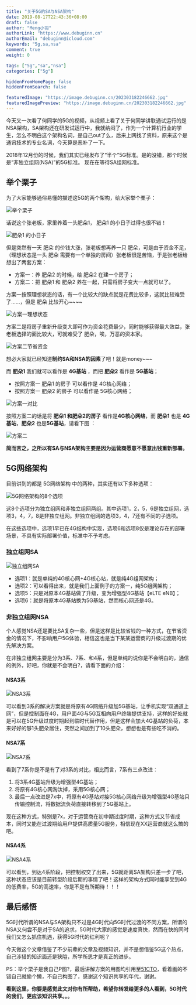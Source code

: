 ```yaml
---
title: "关于5G的SA与NSA架构"
date: 2019-08-17T22:43:36+08:00
draft: false
author: "Meng小羽"
authorLink: "https://www.debuginn.cn"
authorEmail: "debuginn@icloud.com"
keywords: "5g,sa,nsa"
comment: true
weight: 0

tags: ["5g","sa","nsa"]
categories: ["5g"]

hiddenFromHomePage: false
hiddenFromSearch: false

featuredImage: "https://image.debuginn.cn/202303182246662.jpg"
featuredImagePreview: "https://image.debuginn.cn/202303182246662.jpg"
---
```


今天又一次看了何同学的5G的视频，从视频上看了关于何同学讲联通试运行的是NSA架构，SA架构还在研发试运行中，我就纳闷了，作为一个计算机行业的学生，怎么不明白这个架构名词，是自己out了么，后来上网找了资料，原来这个是通讯技术的专业名词，今天算是恶补了一下。

2018年12月份的时候，我们其实已经发布了“半个”5G标准。是的没错，那个时候是“非独立组网(NSA)”的5G标准。 现在在等待SA组网标准。

## 举个栗子

为了大家能够通俗易懂的描述这5G的两个架构，给大家举个栗子：

![举个栗子](https://image.debuginn.cn/202303182247885.jpg)

话说这个张老板，家里养着一头肥朵1， 肥朵1 的小日子过得也很不错！

![ 肥朵1 的小日子](https://image.debuginn.cn/202303182248732.jpg)

但是突然有一天 肥朵 的价钱大涨，张老板想再养一只  肥朵，可是由于资金不足，（理想状态是一头 肥朵 需要有一个单独的房间）张老板很是苦恼，于是张老板给想出了两套方案：

- 方案一：养 肥朵2 的时候，给 肥朵2 在建一个房子； 
- 方案二：把 肥朵1 和 肥朵2 养在一起，只需将房子变大一点就可以了。

方案一按照理想状态的话，有一个比较大的缺点就是花费比较多，这就比较难受了......，但是 肥朵 比较开心~~~~

![方案一理想状态](https://image.debuginn.cn/202303182248092.jpg)

方案二是将房子重新升级变大即可作为资金花费最少，同时能够获得最大效益，张老板选择的面比较大，可就难受了 肥朵，唉，万恶的资本家。

![方案二节省资金](https://image.debuginn.cn/202303182249596.jpg)

想必大家就已经知道**制约SA和NSA的因素**了吧！就是money~~~

而 **肥朵1** 我们就可以看作是 **4G基站** ，而把  **肥朵2** 看作是 **5G基站**；
- 按照方案一  肥朵1 的房子 可以看作是 4G核心网络；
- 按照方案一  肥朵2 的房子 可以看作是 5G核心网络；

![方案一对比](https://image.debuginn.cn/202303182251067.jpg)

按照方案二的话是将  **肥朵1 和肥朵2的房子** 看作是**4G核心网络**，而 **肥朵1** 也是 **4G基站**，**肥朵2** 也是**5G基站**，请看下图 ：

![方案二](https://image.debuginn.cn/202303182252318.jpg)

**简而言之，之所以有SA与NSA架构主要是因为运营商愿意不愿意出钱重新部署。**

## 5G网络架构

目前讲到的都是 5G网络架构 中的两种，其实还有以下多种选项：

![5G网络架构的8个选项](https://image.debuginn.cn/202303182252847.png)

这8个选项分为独立组网和非独立组网两组。其中选项1，2，5，6是独立组网，选项3，4，7，8是非独立组网。非独立组网的选项3，4，7还有不同的子选项。

在这些选项中，选项1早已在4G结构中实现，选项6和选项8仅是理论存在的部署场景，不具有实际部署价值，标准中不予考虑。

### 独立组网SA

![独立组网SA](https://image.debuginn.cn/202303182254891.png)

- 选项1：就是单纯的4G核心网+4G核心站，就是纯4G组网架构； 
- 选项2：可以看得出来，就是我们上面例子的方案一，纯5G组网架构； 
- 选项5：只是对原本4G基站做了升级，变为增强型4G基站【eLTE eNB】； 
- 选项6：就是将原本4G基站换为5G基站，然而核心网还是4G。

### 非独立组网NSA

个人感觉NSA还是要比SA复杂一些，但是这样是比较省钱的一种方式，在节省资金的情况下，不影响用户5G体验，相信这也是当下某某运营商的升级过渡期的优先解决方案。

在非独立组网主要是分为3系、7系、和4系，但是单纯的说你是不会明白的，通信的例外，好吧，你就是不会明白?，请看下面的介绍：

#### NSA3系

![NSA3系](https://image.debuginn.cn/202303182256536.png)

可以看到3系的解决方案就是将原有4G网络升级加5G基站，让手机实现“双通道上网”，但是控制面在4G，用户面4G与5G互相向用户终端提供支持，这样的好处就是可以在5G升级过度时期起到临时代替作用，但是这样会加大4G基站的负荷，本来好好的够1头肥朵居住，突然之间加到了10头肥朵，想想也是有些吃不消的。

#### NSA7系

![NSA7系](https://image.debuginn.cn/202303182257729.png)

看到了7系你是不是有了对3系的对比，相比而言，7系有三点改进：

1. 将3系4G基站升级为增强型4G基站； 
2. 将原有4G核心网淘汰掉，采用5G核心网； 
3. 最后一点改进是7x中，将原有4G基站对接5G核心网络升级为增强型4G基站只传输控制流，将数据流负荷直接转移到了5G基站上。

现在这种方式，特别是7x，对于运营商在初中期过度时期，这种方式又节省成本，同时又能在过渡期给用户提供高质量5G服务，相信现在XX运营商就这么搞的吧。

#### NSA4系

![NSA4系](https://image.debuginn.cn/202303182258069.png)

可以看到，到达4系阶段，把控制权交了出来，5G就距离SA架构只差一步了吧，这种状态应该是目前转型阶段后期的事情了吧！这样的架构方式同时能享受到4G的低费率，5G的高速率，你是不是有所期待！！！

## 最后感悟

5G时代所谓的NSA与SA架构只不过是4G时代向5G时代过渡的不同方案，所谓的NSA又何尝不是对于SA的追求，5G时代大家的感觉是速度真快，然而在快的同时我们又怎么抓住机遇，获得5G时代的红利呢？

今天做这个文章借鉴了不少前辈的文章及视频知识，并不是想借鉴5G这个热点，自己涉猎的知识面还是狭隘，所学所思才是真正的进步。

PS：举个栗子是我自己P图?，最后讲解方案的用图均引用至[51CTO](https://network.51cto.com/art/201903/594121.htm)，看着画的不错自己就偷个懒，不自己构图了，感谢这个知识共享的年代，谢谢。

**看到这里，你要是感觉此文对你有所帮助，希望你转发给更多的人看到，5G时代的我们，更应该知识共享。。。**
